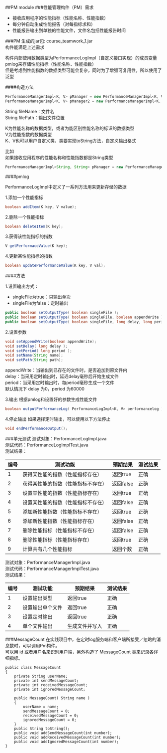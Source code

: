 ##PM module
###性能管理构件（PM）需求
- 接收应用程序的性能指标（性能名称、性能指数）
- 每分钟自动生成性能报告（对每指标求和）
- 性能报告输出到单独的性能文件，文件名包括性能报告时间

###PM
生成的jar包: course_teamwork_1.jar     
构件能满足上述需求    

构件内部使用数据类型为PerformanceLogImpl（自定义接口实现）的成员变量pmlog来存储性能指标（性能名称、性能指数）    
但是考虑到性能指数的数据类型可能会复杂，同时为了增强可复用性，所以使用了泛型    

####构造方法

```java
PerformanceManagerImpl<K, V> pManager = new PerformanceManagerImpl<K, V>( fileName );
PerformanceManagerImpl<K, V> pManager2 = new PerformanceManagerImpl<K, V>( fileName, filePath );
```
String fileName：文件名     
String filePath：输出文件位置    

K为性能名称的数据类型，或者为能区别性能名称的标识的数据类型   
V为性能指数的数据类型   
K、V也可以用户自定义类，类要实现toString方法，自定义输出格式   

比如   
如果接收应用程序的性能名称和性能指数都是String类型   
```java
PerformanceManagerImpl<String, String> pManager = new PerformanceManagerImpl<String, String>( fileName );
```

####pmlog

PerformanceLogImpl中定义了一系列方法用来更新存储的数据    

1.添加一个性能指标
```java
boolean addItem(K key, V value);
```

2.删除一个性能指标
```java
boolean deleteItem(K key);
```

3.获得该性能指标的指数
```java
V getPerformaceValue(K key);
```

4.更新某性能指标的指数
```java
boolean updatePerformanceValue(K key, V val);
```



####方法

1.设置输出方式：

- singleFile为true：只输出单次   
- singleFile为false：定时输出    

```java
public boolean setOutputType( boolean singleFile );
public boolean setOutputType( boolean singleFile, boolean appendWrite );
public boolean setOutputType( boolean singleFile, long delay, long period );
```

2.设置参数
```java
void setAppendWrite(boolean appendWrite);
void setDelay( long delay );
void setPeriod( long period );
void setName(String name);
void setPath(String path);
```
appendWrite：当输出到已存在的文件时，是否追加到原文件内   
delay：当采用定时输出时，延迟delay毫秒后开始生成文件    
period：当采用定时输出时，每period毫秒生成一个文件   
默认情况下 delay 为0，period 为60000   

3.输出
根据pmlog和设置好的参数生成性能文件
```java
boolean outputPerformanceLog( PerformanceLogImpl<K, V> performancelog ) throws IOException;
```

4.停止输出
如果选择定时输出，可以使用以下方法停止
```java
void endPerformanceOutput();
```
 
###单元测试
测试对象：PerformanceLogImpl.java   
测试代码：PerformanceLogImplTest.java   
测试结果：   

编号 | 测试功能 | 预期结果 | 测试结果 |
--- | --- | --- | --- |
1 | 获得某性能的指数（性能指标存在） | 返回true | 正确 |
2 | 获得某性能的指数（性能指标不存在） | 返回false | 正确 |
3 | 设置某性能的指数（性能指标存在) | 返回true | 正确 |
4 | 设置某性能的指数（性能指标不存在) | 返回false | 正确 |
5 | 添加新性能指数（性能指标不存在） | 返回true | 正确 |
6 | 添加新性能指数（性能指标存在）| 返回false | 正确 |
7 | 删除性能指标（性能指标不存在） | 返回false | 正确 |
8 | 删除性能指标（性能指标存在）| 返回true | 正确 |
9 | 计算共有几个性能指标 | 返回个数 | 正确 |


测试对象：PerformanceManagerImpl.java  
测试代码：PerformanceManagerImplTest.java   
测试结果：   

编号 | 测试功能 | 预期结果 | 测试结果 |
--- | --- | --- | --- |
1 | 设置输出类型 | 返回true | 正确 |
2 | 设置输出单个文件 | 返回true | 正确 |
3 | 设置定时输出 | 返回true | 正确 |
4 | 单个文件输出 | 生成文件并写入 | 正确 |





###MessageCount
在实践项目中，在定时log服务端和客户端所接受／忽略的消息数时，可以调用Pm构件。   
可以用 id 或者用户名来识别用户端，另外构造了 MessageCount 类来记录各详细指标。  

```
public class MessageCount 
{
    private String userName;
    private int sendMessageCount;
    private int receivedMessageCount;
    private int ignoredMessageCount;
    
    public MessageCount( String name )
    {
        userName = name;
        sendMessageCount = 0;
        receivedMessageCount = 0;
        ignoredMessageCount = 0;
    }
    public String toString();
    public void addSendMessageCount(int number);
    public void addReceivedMessageCount(int number);
    public void addIgnoredMessageCount(int number);
}

```



